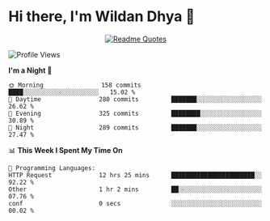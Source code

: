 # Hi there, I'm Wildan Dhya 👋 

<div align="center">
  <a href="https://github.com/piyushsuthar/github-readme-quotes">
    <img src="https://quotes-github-readme.vercel.app/api?quote=Try%2C%20Fail%2C%20Retry&author=unknown&type=vertical&theme=dark" alt="Readme Quotes">
  </a>
</div>

<!--START_SECTION:waka-->
![Profile Views](http://img.shields.io/badge/Profile%20Views-0-blue)

**I'm a Night 🦉** 

```text
🌞 Morning                158 commits         ████░░░░░░░░░░░░░░░░░░░░░   15.02 % 
🌆 Daytime                280 commits         ███████░░░░░░░░░░░░░░░░░░   26.62 % 
🌃 Evening                325 commits         ████████░░░░░░░░░░░░░░░░░   30.89 % 
🌙 Night                  289 commits         ███████░░░░░░░░░░░░░░░░░░   27.47 % 
```


📊 **This Week I Spent My Time On** 

```text
💬 Programming Languages: 
HTTP Request             12 hrs 25 mins      ███████████████████████░░   92.22 % 
Other                    1 hr 2 mins         ██░░░░░░░░░░░░░░░░░░░░░░░   07.76 % 
conf                     0 secs              ░░░░░░░░░░░░░░░░░░░░░░░░░   00.02 % 
```


<!--END_SECTION:waka-->

<!--## GitHub Stats-->
<!--![Top Languages](https://github-readme-stats.vercel.app/api/top-langs/?username=wildandhya&layout=compact&theme=dracula)-->











